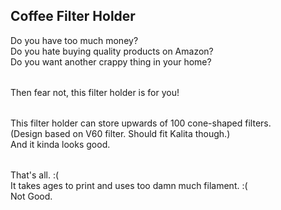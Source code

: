 ## Coffee Filter Holder
<span style="display: block; margin-top: 1rem;">
Do you have too much money?  <br/>
Do you hate buying quality products on Amazon?  <br/>
Do you want another crappy thing in your home?
</span>

<span style="display: block; margin-top: 2rem;">
Then fear not, this filter holder is for you!
</span>

<span style="display: block; margin-top: 2rem;">
    This filter holder can store upwards of 100 cone-shaped filters.<br/>
    (Design based on V60 filter. Should fit Kalita though.)<br/>
    And it kinda looks good.
</span>

<span style="display: block; margin-top: 2rem;">
    That's all. :( <br/>
    It takes ages to print and uses too damn much filament. :(<br/>
    Not Good.
</span>